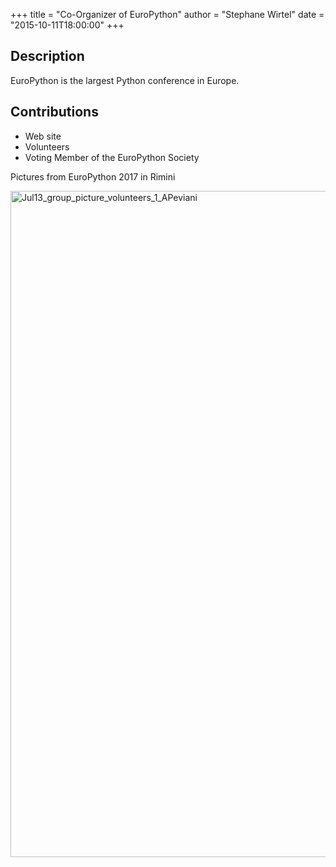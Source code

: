 +++
title = "Co-Organizer of EuroPython"
author = "Stephane Wirtel"
date = "2015-10-11T18:00:00"
+++

## Description

EuroPython is the largest Python conference in Europe.

## Contributions

* Web site
* Volunteers
* Voting Member of the EuroPython Society

Pictures from EuroPython 2017 in Rimini

<a data-flickr-embed="true" data-header="true"  href="https://www.flickr.com/photos/photogenicgreen/35921860090/in/pool-europython17/" title="Jul13_group_picture_volunteers_1_APeviani"><img src="https://farm5.staticflickr.com/4291/35921860090_f311d48b26_h.jpg" width="1600" height="1066" alt="Jul13_group_picture_volunteers_1_APeviani"></a><script async src="//embedr.flickr.com/assets/client-code.js" charset="utf-8"></script>
